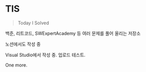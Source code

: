 # TIS
> Today I Solved

백준, 리트코드, SWExpertAcademy 등 여러 문제를 풀어 올리는 저장소

노션에서도 작성 중

Visual Studio에서 작성 중. 업로드 테스트.

One more.